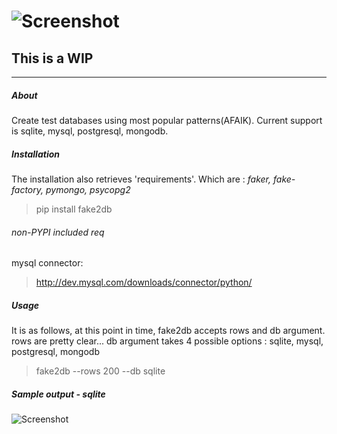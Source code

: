 ![Screenshot](https://raw.github.com/emirozer/fake2db/master/docs/fake2db_logo_screenshot.png)
===========
This is a WIP
------
***
##### About

Create test databases using most popular patterns(AFAIK).
Current support is sqlite, mysql, postgresql, mongodb.

##### Installation

The installation also retrieves 'requirements'.
Which are : *faker, fake-factory, pymongo, psycopg2*
> pip install fake2db

###### non-PYPI included req

mysql connector:
> http://dev.mysql.com/downloads/connector/python/


##### Usage

It is as follows, at this point in time, fake2db accepts rows and db argument.
rows are pretty clear...
db argument takes 4 possible options : sqlite, mysql, postgresql, mongodb

> fake2db --rows 200 --db sqlite


##### Sample output - sqlite
![Screenshot](https://raw.github.com/emirozer/fake2db/master/docs/fake2db_example_sqlite.png)
